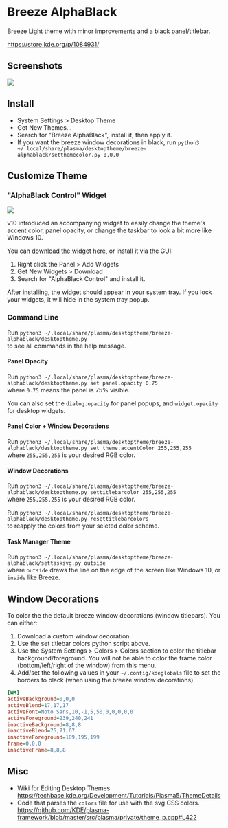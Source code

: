 # Breeze AlphaBlack

Breeze Light theme with minor improvements and a black panel/titlebar.

https://store.kde.org/p/1084931/

## Screenshots

![](https://cdn.pling.com/img/f/1/e/1/7f50888757a024f34ef3906c0948817605b3.png)

## Install

* System Settings > Desktop Theme
* Get New Themes...
* Search for "Breeze AlphaBlack", install it, then apply it.
* If you want the breeze window decorations in black, run `python3 ~/.local/share/plasma/desktoptheme/breeze-alphablack/setthemecolor.py 0,0,0`

## Customize Theme

### "AlphaBlack Control" Widget

![](https://i.imgur.com/TYxCBnc.jpg)

v10 introduced an accompanying widget to easily change the theme's accent color, panel opacity, or change the taskbar to look a bit more like Windows 10.

You can [download the widget here](https://store.kde.org/p/1237963/), or install it via the GUI:

1. Right click the Panel > Add Widgets
2. Get New Widgets > Download
3. Search for "AlphaBlack Control" and install it.

After installing, the widget should appear in your system tray. If you lock your widgets, it will hide in the system tray popup.


### Command Line

Run `python3 ~/.local/share/plasma/desktoptheme/breeze-alphablack/desktoptheme.py`  
to see all commands in the help message.

#### Panel Opacity

Run `python3 ~/.local/share/plasma/desktoptheme/breeze-alphablack/desktoptheme.py set panel.opacity 0.75`  
where `0.75` means the panel is 75% visible.

You can also set the `dialog.opacity` for panel popups, and `widget.opacity` for desktop widgets.


#### Panel Color + Window Decorations

Run `python3 ~/.local/share/plasma/desktoptheme/breeze-alphablack/desktoptheme.py set theme.accentColor 255,255,255`  
where `255,255,255` is your desired RGB color.


#### Window Decorations

Run `python3 ~/.local/share/plasma/desktoptheme/breeze-alphablack/desktoptheme.py settitlebarcolor 255,255,255`  
where `255,255,255` is your desired RGB color.

Run `python3 ~/.local/share/plasma/desktoptheme/breeze-alphablack/desktoptheme.py resettitlebarcolors`  
to reapply the colors from your seleted color scheme.

#### Task Manager Theme

Run `python3 ~/.local/share/plasma/desktoptheme/breeze-alphablack/settasksvg.py outside`  
where `outside` draws the line on the edge of the screen like Windows 10, or `inside` like Breeze.



## Window Decorations

To color the the default breeze window decorations (window titlebars). You can either:

1. Download a custom window decoration.
2. Use the set titlebar colors python script above.
3. Use the System Settings > Colors > Colors section to color the titlebar background/foreground. You will not be able to color the frame color (bottom/left/right of the window) from this menu.
4. Add/set the following values in your `~/.config/kdeglobals` file to set the borders to black (when using the breeze window decorations).

```ini
[WM]
activeBackground=0,0,0
activeBlend=17,17,17
activeFont=Noto Sans,10,-1,5,50,0,0,0,0,0
activeForeground=239,240,241
inactiveBackground=8,8,8
inactiveBlend=75,71,67
inactiveForeground=189,195,199
frame=0,0,0
inactiveFrame=8,8,8
```

## Misc

* Wiki for Editing Desktop Themes  
  https://techbase.kde.org/Development/Tutorials/Plasma5/ThemeDetails
* Code that parses the `colors` file for use with the svg CSS colors.
  https://github.com/KDE/plasma-framework/blob/master/src/plasma/private/theme_p.cpp#L422
